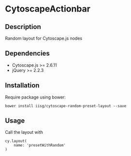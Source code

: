 # CytoscapeActionbar

## Description
Random layout for Cytoscape.js nodes

## Dependencies
 * Cytoscape.js >= 2.6.11
 * jQuery >= 2.2.3
 
## Installation
Require package using bower:

```
bower install iisg/cytoscape-random-preset-layout --save
```

## Usage
Call the layout with
```
cy.layout(
    name: 'presetWithRandom'
)
```
